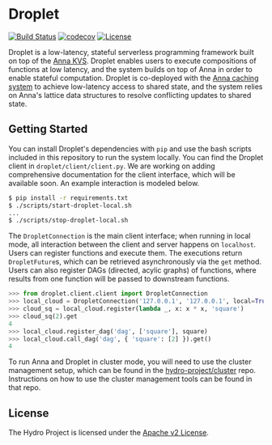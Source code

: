 # Droplet

[![Build Status](https://travis-ci.com/hydro-project/droplet.svg?branch=master)](https://travis-ci.com/hydro-project/droplet)
[![codecov](https://codecov.io/gh/hydro-project/droplet/branch/master/graph/badge.svg)](https://codecov.io/gh/hydro-project/droplet)
[![License](https://img.shields.io/badge/license-Apache--2.0-blue.svg)](https://opensource.org/licenses/Apache-2.0)

Droplet is a low-latency, stateful serverless programming framework built on top of the [Anna KVS](https://github.com/hydro-project/anna). Droplet enables users to execute compositions of functions at low latency, and the system builds on top of Anna in order to enable stateful computation. Droplet is co-deployed with the [Anna caching system](https://github.com/hydro-project/anna-cache) to achieve low-latency access to shared state, and the system relies on Anna's lattice data structures to resolve conflicting updates to shared state.

## Getting Started

You can install Droplet's dependencies with `pip` and use the bash scripts included in this repository to run the system locally. You can find the Droplet client in `droplet/client/client.py`. We are working on adding comprehensive documentation for the client interface, which will be available soon. An example interaction is modeled below.

```bash
$ pip install -r requirements.txt
$ ./scripts/start-droplet-local.sh
...
$ ./scripts/stop-droplet-local.sh
```

The `DropletConnection` is the main client interface; when running in local mode, all interaction between the client and server happens on `localhost`. Users can register functions and execute them. The executions return `DropletFuture`s, which can be retrieved asynchronously via the `get` method. Users can also register DAGs (directed, acylic graphs) of functions, where results from one function will be passed to downstream functions. 

```python
>>> from droplet.client.client import DropletConnection
>>> local_cloud = DropletConnection('127.0.0.1', '127.0.0.1', local=True)
>>> cloud_sq = local_cloud.register(lambda _, x: x * x, 'square')
>>> cloud_sq(2).get
4
>>> local_cloud.register_dag('dag', ['square'], square)
>>> local_cloud.call_dag('dag', { 'square': [2] }).get()
4
```

To run Anna and Droplet in cluster mode, you will need to use the cluster management setup, which can be found in the [hydro-project/cluster](https://github.com/hydro-project/cluster) repo. Instructions on how to use the cluster management tools can be found in that repo.

## License

The Hydro Project is licensed under the [Apache v2 License](LICENSE).
